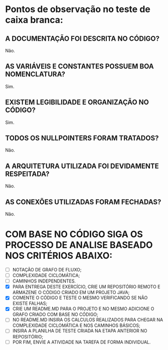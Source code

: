 # Pontos de observação no teste de caixa branca:


## A DOCUMENTAÇÃO FOI DESCRITA NO CÓDIGO?
Não.
## AS VARIÁVEIS E CONSTANTES POSSUEM BOA NOMENCLATURA?
Sim.
## EXISTEM LEGIBILIDADE E ORGANIZAÇÃO NO CÓDIGO?
Sim.
## TODOS OS NULLPOINTERS FORAM TRATADOS?
Não.
## A ARQUITETURA UTILIZADA FOI DEVIDAMENTE RESPEITADA?
Não.
## AS CONEXÕES UTILIZADAS FORAM FECHADAS?
Não.

# COM BASE NO CÓDIGO SIGA OS PROCESSO DE ANALISE BASEADO NOS CRITÉRIOS ABAIXO:

- [ ] NOTAÇÃO DE GRAFO DE FLUXO;
- [ ] COMPLEXIDADE CICLOMÁTICA;
- [ ] CAMINHOS INDEPENDENTES.
- [X] PARA ENTREGA DESTE EXERCÍCIO, CRIE UM REPOSITÓRIO REMOTO E ARMAZENE O CÓDIGO CRIADO EM UM PROJETO JAVA;
- [X] COMENTE O CÓDIGO E TESTE O MESMO VERIFICANDO SE NÃO EXISTE FALHAS;
- [X] CRIE UM README.MD PARA O PROJETO E NO MESMO ADICIONE O GRAFO CRIADO COM BASE NO CÓDIGO;
- [ ] NO README.MD INSIRA OS CALCULOS REALIZADOS PARA CHEGAR NA COMPLEXIDADE CICLOMÁTICA E NOS CAMINHOS BÁSICOS;
- [ ] INSIRA A PLANILHA DE TESTE CRIADA NA ETAPA ANTERIOR NO REPOSITÓRIO;
- [ ] POR FIM, ENVIE A ATIVIDADE NA TAREFA DE FORMA INDIVIDUAL.
